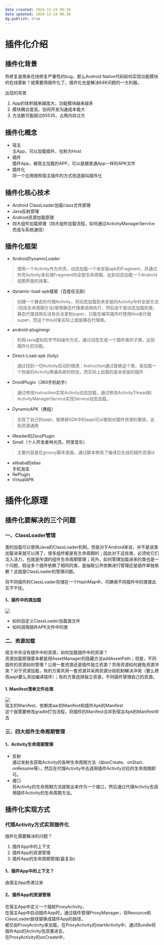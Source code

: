 ```yaml
---
date created: 2024-12-24 00:30
date updated: 2024-12-24 00:30
dg-publish: true
---
```


# 插件化介绍

## 插件化背景

热修复是用来在线修复严重性的bug，那么Android Native代码如何实现功能模块的在线更新？就需要用插件化了。插件化也是解决64K问题的一大利器。

出现的背景

1. App的体积越来越庞大，功能模块越来越多
2. 模块耦合度高，协同开发沟通成本极大
3. 方法数可能超过65535，占用内存过大

## 插件化概念

- 宿主<br />主App，可以加载插件，也称为Host
- 插件<br />插件App，被宿主加载的APP，可以是跟普通App一样的APK文件
- 插件化<br />将一个应用按照宿主插件的方式改造就叫插件化

## 插件化核心技术

- Android ClassLoader加载class文件原理
- Java反射原理
- Android资源加载原理
- 四大组件加载原理（四大组件加载流程，如何通过ActivityManagerService完成与系统通信）

## 插件化框架

- AndroidDynamicLoader

> 使用一个Activity作为外壳，动态加载一个未安装apk的Fragment，并通过外壳Activity来处理Fragment的全部生命周期，达到动态加载一个Android视图界面的效果。

- dynamic-load-apk框架（百度任玉刚）

> 创建一个静态的代理Activity，将动态加载到未安装的Activity中的全部方法(包括生命周期方法)使用静态代理类调用执行，然后由于是动态加载的类，静态代理调用后没有办法拿到super，只能在编写插件时使用this来代替super，而这个this对象实际上就是静态代理类。

- android-pluginmgr

> 利用Java虚拟机字节码操作方式，通过动态生成一个插件类的子类，达到插件化的功能。

- Direct-Load-apk (lody)

> 通过找到一切Activity启动的根源：Instruction通过替换这个类，来加载一个伪装的Activity欺骗系统的校验，而实际上加载的是未安装的插件

- DroidPlugin（360手机助手）

> 通过修改Instruction实现Activity动态加载，通过修改ActivityThread和ActivityManagerService实现Service动态加载。

- DynamicAPK（携程）

> 实现了自己的aapt，替换掉SDK中的aapt可以做到对插件资源的重排，达到资源通用

- iReader的ZeusPlugin
- Small（个人开发者林光亮，阿里音乐）

> 主要内容是在groovy脚本里面，通过脚本修改了编译后生成的插件资源id

- alibaba的atlas<br />手机淘宝
- RePlugin
- VirtualAPK

# 插件化原理

## 插件化要解决的三个问题

### 一、ClassLoader管理

类的加载可以使用Java的ClassLoader机制，但是对于Android来说，并不是说类加载进来就可以用了，很多组件都是有生命周期的；因此对于这些类，必须给它们注入活力，也就是所谓的组件生命周期管理；另外，如何管理加载进来的类也是一个问题，假设多个插件依赖了相同的类，是抽取公共依赖进行管理还是插件单独依赖？这就是ClassLoader的管理问题。

将不同插件的ClassLoader存储在一个HashMap中，可确保不同插件中的类彼此互不干扰。

#### 1、插件中的类加载

![](https://cdn.nlark.com/yuque/0/2023/png/694278/1687998690242-ac87d799-1e27-4e4a-8fbc-300911a28fea.png#averageHue=%23f3f3f3&clientId=uc6fbdf21-f8e5-4&from=paste&id=u5c2da427&originHeight=402&originWidth=1005&originalType=url&ratio=1.5&rotation=0&showTitle=false&status=done&style=none&taskId=u819a8907-6a3c-4c51-acb6-8ec4508bb68&title=)

- 如何自定义ClassLoader加载类文件
- 如何调用插件APK文件中的类

### 二、资源加载

宿主中并没有插件中的资源，如何加载插件中的资源？<br />资源加载原理基本都是用AssetManager的隐藏方法addAssetPath；但是，不同插件的资源如何管理？公用一套资源还是插件独立资源？共用资源如何避免资源冲突？对于资源加载，有的方案共用一套资源并采用资源分段机制解决冲突（要么修改aapt要么添加编译插件）；有的方案选择独立资源，不同插件管理自己的资源。

#### 1. Manifest清单文件处理

![](https://cdn.nlark.com/yuque/0/2023/png/694278/1687998700635-a1be9d26-a1cf-40d1-a789-133819e45403.png#averageHue=%23f6f6f6&clientId=uc6fbdf21-f8e5-4&from=paste&id=u4a79b541&originHeight=389&originWidth=1005&originalType=url&ratio=1.5&rotation=0&showTitle=false&status=done&style=none&taskId=ued2e2d69-7609-4896-8e78-d91fd3c6c48&title=)<br />宿主的Manifest、依赖库aar的Manifest和插件Apk的Manifest<br />这个就需要修改gradle打包流程，将插件的Manifest合并到宿主Apk的Manifest中去

### 三、四大组件生命周期管理

#### 1、Activity生命周期管理

- 反射<br />通过发射去获取Activity的各种生命周期方法（如onCreate、onStart、onResume等），然后在代理Activity中去调用插件Activity对应的生命周期即可。
- 接口<br />将Activity的生命周期方法提取出来作为一个接口，然后通过代理Activity去调用插件Activity的生命周期方法。

## 插件化实现方式

### 代理Activity方式实现插件化

插件化需要解决的问题？

1. 插件App中的上下文
2. 插件App的资源管理
3. 插件App的生命周期管理(最复杂)

#### 1、插件App中的上下文？

由宿主App传递过来

#### 2、插件App的资源管理

在宿主App中定义一个插桩ProxyActivity，<br />在宿主App中启动插件App时，通过插件管理ProxyManager，将Resource和ClassLoader路径替换成插件App的路径，<br />都交由ProxyActivity来加载，在ProxyActivity的startActivity中，通过Bundle将插件App的Activity信息塞进去，<br />在ProxyActivity的onCreate中，
